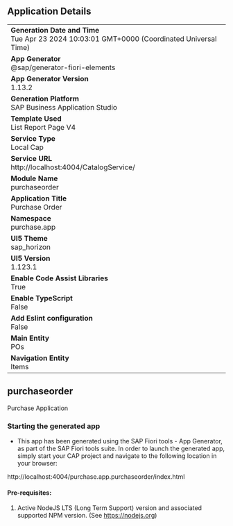 ## Application Details
|               |
| ------------- |
|**Generation Date and Time**<br>Tue Apr 23 2024 10:03:01 GMT+0000 (Coordinated Universal Time)|
|**App Generator**<br>@sap/generator-fiori-elements|
|**App Generator Version**<br>1.13.2|
|**Generation Platform**<br>SAP Business Application Studio|
|**Template Used**<br>List Report Page V4|
|**Service Type**<br>Local Cap|
|**Service URL**<br>http://localhost:4004/CatalogService/
|**Module Name**<br>purchaseorder|
|**Application Title**<br>Purchase Order|
|**Namespace**<br>purchase.app|
|**UI5 Theme**<br>sap_horizon|
|**UI5 Version**<br>1.123.1|
|**Enable Code Assist Libraries**<br>True|
|**Enable TypeScript**<br>False|
|**Add Eslint configuration**<br>False|
|**Main Entity**<br>POs|
|**Navigation Entity**<br>Items|

## purchaseorder

Purchase Application

### Starting the generated app

-   This app has been generated using the SAP Fiori tools - App Generator, as part of the SAP Fiori tools suite.  In order to launch the generated app, simply start your CAP project and navigate to the following location in your browser:

http://localhost:4004/purchase.app.purchaseorder/index.html

#### Pre-requisites:

1. Active NodeJS LTS (Long Term Support) version and associated supported NPM version.  (See https://nodejs.org)


